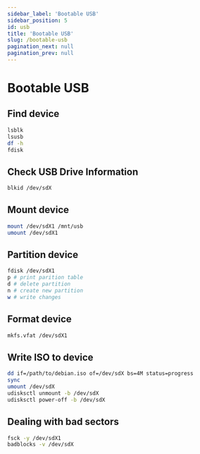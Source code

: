 ```yaml
---
sidebar_label: 'Bootable USB'
sidebar_position: 5
id: usb
title: 'Bootable USB'
slug: /bootable-usb
pagination_next: null
pagination_prev: null
---
```


# Bootable USB

## Find device

```bash
lsblk
lsusb
df -h
fdisk
```

## Check USB Drive Information

```bash
blkid /dev/sdX
```

## Mount device

```bash
mount /dev/sdX1 /mnt/usb
umount /dev/sdX1
```

## Partition device 
```bash
fdisk /dev/sdX1 
p # print parition table
d # delete partition 
n # create new partition
w # write changes
```

## Format device

```bash
mkfs.vfat /dev/sdX1
```

## Write ISO to device 

```bash
dd if=/path/to/debian.iso of=/dev/sdX bs=4M status=progress
sync
umount /dev/sdX
udisksctl unmount -b /dev/sdX
udisksctl power-off -b /dev/sdX
```

## Dealing with bad sectors

```bash
fsck -y /dev/sdX1
badblocks -v /dev/sdX
```